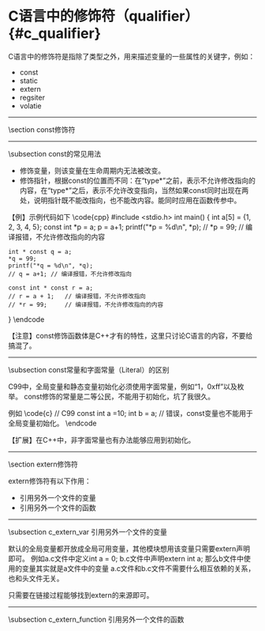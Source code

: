 C语言中的修饰符（qualifier）{#c_qualifier}
=======================================

C语言中的修饰符是指除了类型之外，用来描述变量的一些属性的关键字，例如：

- const
- static
- extern
- regsiter
- volatie
  

<hr>
\section const修饰符

<hr>
\subsection const的常见用法

- 修饰变量，则该变量在生命周期内无法被改变。
- 修饰指针，根据const的位置而不同：在“type*”之前，表示不允许修改指向的内容，在“type*”之后，表示不允许改变指向，当然如果const同时出现在两处，说明指针既不能改指向，也不能改内容。能同时应用在函数传参中。

【例】示例代码如下
\code{cpp}
#include <stdio.h>
int main() {
    int a[5] = {1, 2, 3, 4, 5};
    const int *p = a;
    p = a+1;
    printf("*p = %d\n", *p);
    // *p = 99; // 编译报错，不允许修改指向的内容
    
    int * const q = a;
    *q = 99;
    printf("*q = %d\n", *q); 
    // q = a+1; // 编译报错，不允许修改指向

    const int * const r = a;
    // r = a + 1;   // 编译报错，不允许修改指向
    // *r = 99;     // 编译报错，不允许修改指向的内容
}
\endcode

【注意】const修饰函数体是C++才有的特性，这里只讨论C语言的内容，不要给搞混了。


<hr>
\subsection const常量和字面常量（Literal）的区别

C99中，全局变量和静态变量初始化必须使用字面常量，例如“1，0xff”以及枚举。
const修饰的常量是二等公民，不能用于初始化，坑了我很久。

例如
\code{c}
// C99
const int a =10;
int b = a; // 错误，const变量也不能用于全局变量初始化。
\endcode

【扩展】在C++中，非字面常量也有办法能够应用到初始化。

<hr> 
\section extern修饰符

extern修饰符有以下作用：

- 引用另外一个文件的变量
- 引用另外一个文件的函数

<hr>
\subsection c_extern_var 引用另外一个文件的变量

默认的全局变量都开放成全局可用变量，其他模块想用该变量只需要extern声明即可。
例如a.c文件中定义int a = 0; b.c文件中声明extern int a;
那么b文件中使用的变量其实就是a文件中的变量
a.c文件和b.c文件不需要什么相互依赖的关系，也和头文件无关。

只需要在链接过程能够找到extern的来源即可。

<hr>
\subsection c_extern_function 引用另外一个文件的函数